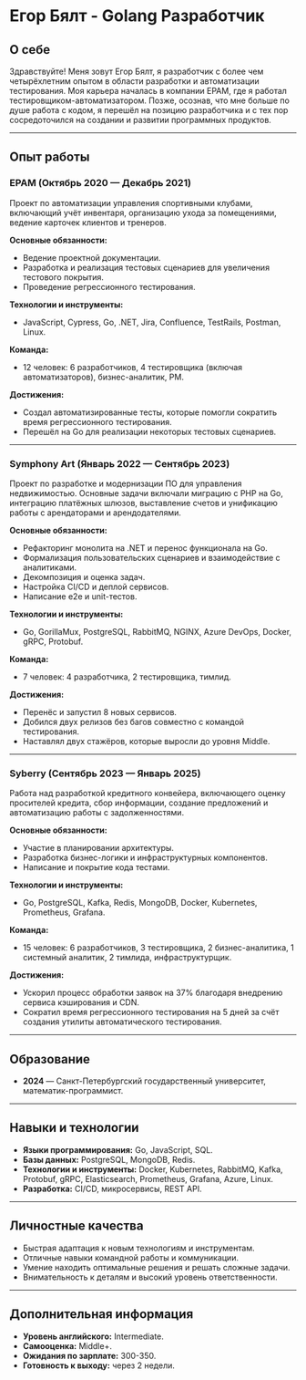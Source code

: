 # Егор Бялт - Golang Разработчик

## О себе

Здравствуйте! Меня зовут Егор Бялт, я разработчик с более чем четырёхлетним опытом в области разработки и автоматизации тестирования. Моя карьера началась в компании EPAM, где я работал тестировщиком-автоматизатором. Позже, осознав, что мне больше по душе работа с кодом, я перешёл на позицию разработчика и с тех пор сосредоточился на создании и развитии программных продуктов.

---

## Опыт работы

### EPAM (Октябрь 2020 — Декабрь 2021)
Проект по автоматизации управления спортивными клубами, включающий учёт инвентаря, организацию ухода за помещениями, ведение карточек клиентов и тренеров.

**Основные обязанности:**
- Ведение проектной документации.
- Разработка и реализация тестовых сценариев для увеличения тестового покрытия.
- Проведение регрессионного тестирования.

**Технологии и инструменты:**
- JavaScript, Cypress, Go, .NET, Jira, Confluence, TestRails, Postman, Linux.

**Команда:**
- 12 человек: 6 разработчиков, 4 тестировщика (включая автоматизаторов), бизнес-аналитик, PM.

**Достижения:**
- Создал автоматизированные тесты, которые помогли сократить время регрессионного тестирования.
- Перешёл на Go для реализации некоторых тестовых сценариев.

---

### Symphony Art (Январь 2022 — Сентябрь 2023)
Проект по разработке и модернизации ПО для управления недвижимостью. Основные задачи включали миграцию с PHP на Go, интеграцию платёжных шлюзов, выставление счетов и унификацию работы с арендаторами и арендодателями.

**Основные обязанности:**
- Рефакторинг монолита на .NET и перенос функционала на Go.
- Формализация пользовательских сценариев и взаимодействие с аналитиками.
- Декомпозиция и оценка задач.
- Настройка CI/CD и деплой сервисов.
- Написание e2e и unit-тестов.

**Технологии и инструменты:**
- Go, GorillaMux, PostgreSQL, RabbitMQ, NGINX, Azure DevOps, Docker, gRPC, Protobuf.

**Команда:**
- 7 человек: 4 разработчика, 2 тестировщика, тимлид.

**Достижения:**
- Перенёс и запустил 8 новых сервисов.
- Добился двух релизов без багов совместно с командой тестирования.
- Наставлял двух стажёров, которые выросли до уровня Middle.

---

### Syberry (Сентябрь 2023 — Январь 2025)
Работа над разработкой кредитного конвейера, включающего оценку просителей кредита, сбор информации, создание предложений и автоматизацию работы с задолженностями.

**Основные обязанности:**
- Участие в планировании архитектуры.
- Разработка бизнес-логики и инфраструктурных компонентов.
- Написание и покрытие кода тестами.

**Технологии и инструменты:**
- Go, PostgreSQL, Kafka, Redis, MongoDB, Docker, Kubernetes, Prometheus, Grafana.

**Команда:**
- 15 человек: 6 разработчиков, 3 тестировщика, 2 бизнес-аналитика, 1 системный аналитик, 2 тимлида, инфраструктурщик.

**Достижения:**
- Ускорил процесс обработки заявок на 37% благодаря внедрению сервиса кэширования и CDN.
- Сократил время регрессионного тестирования на 5 дней за счёт создания утилиты автоматического тестирования.

---

## Образование
- **2024** — Санкт-Петербургский государственный университет, математик-программист.

---

## Навыки и технологии
- **Языки программирования:** Go, JavaScript, SQL.
- **Базы данных:** PostgreSQL, MongoDB, Redis.
- **Технологии и инструменты:** Docker, Kubernetes, RabbitMQ, Kafka, Protobuf, gRPC, Elasticsearch, Prometheus, Grafana, Azure, Linux.
- **Разработка:** CI/CD, микросервисы, REST API.

---

## Личностные качества
- Быстрая адаптация к новым технологиям и инструментам.
- Отличные навыки командной работы и коммуникации.
- Умение находить оптимальные решения и решать сложные задачи.
- Внимательность к деталям и высокий уровень ответственности.

---

## Дополнительная информация
- **Уровень английского:** Intermediate.
- **Самооценка:** Middle+.
- **Ожидания по зарплате:** 300-350.
- **Готовность к выходу:** через 2 недели.

